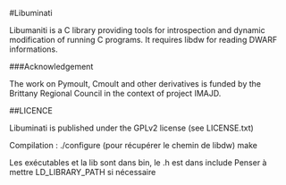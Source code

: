#Libuminati

Libumaniti is a C library providing tools for introspection and dynamic modification of running C programs. It requires libdw for reading DWARF informations.

###Acknowledgement

The work on Pymoult, Cmoult and other derivatives is funded by the Brittany Regional Council in the context of project IMAJD.


##LICENCE

Libuminati is published under the GPLv2 license (see LICENSE.txt)






Compilation : ./configure (pour récupérer le chemin de libdw) make

Les exécutables et la lib sont dans bin, le .h est dans include
Penser à mettre LD_LIBRARY_PATH si nécessaire
